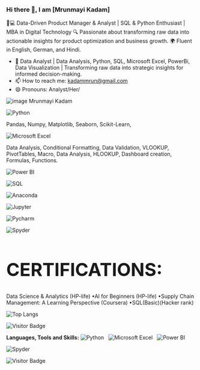 ### Hi there 👋, I am [Mrunmayi Kadam]

👩💻 Data-Driven Product Manager & Analyst | SQL & Python Enthusiast | MBA in Digital Technology
🔍 Passionate about transforming raw data into actionable insights for product optimization and business growth.
🌍 Fluent in English, German, and Hindi.
- 🔭 Data Analyst | Data Analysis, Python, SQL, Microsoft Excel, PowerBi, Data Visualization | Transforming raw data into strategic insights for informed decision-making.
- 📫 How to reach me: kadammrun@gmail.com
- 😄 Pronouns: Analyst/Her/

![image](https://github.com/Analyzewithasim/Analyzewithasim/assets/150611074/685e3f01-bc83-49f1-a66c-d446aa040c53) 
Mrunmayi Kadam

![Python](https://img.shields.io/badge/Python-3776AB?style=for-the-badge&logo=python&logoColor=white)&nbsp;&nbsp;

Pandas, Numpy, Matplotlib, Seaborn, Scikit-Learn,

![Microsoft Excel](https://img.shields.io/badge/Microsoft_Excel-217346?style=for-the-badge&logo=microsoft-excel&logoColor=white)&nbsp;&nbsp;

Data Analysis, Conditional Formatting, Data Validation, VLOOKUP, PivotTables, Macro, Data Analysis, HLOOKUP, Dashboard creation, Formulas, Functions.

![Power BI](https://img.shields.io/badge/PowerBI-F2C811?style=for-the-badge&logo=Power%20BI&logoColor=white)&nbsp;&nbsp;

![SQL](https://img.shields.io/badge/Microsoft_SQL_Server-CC2927?style=for-the-badge&logo=microsoft-sql-server&logoColor=white)&nbsp;&nbsp;

![Anaconda](https://img.shields.io/badge/conda-342B029.svg?&style=for-the-badge&logo=anaconda&logoColor=white)&nbsp;&nbsp;

![Jupyter](https://img.shields.io/badge/Jupyter-F37626.svg?&style=for-the-badge&logo=Jupyter&logoColor=white)&nbsp;&nbsp;

![Pycharm](https://img.shields.io/badge/PyCharm-000000.svg?&style=for-the-badge&logo=PyCharm&logoColor=white)&nbsp;&nbsp;

![Spyder](https://img.shields.io/badge/Spyder%20Ide-FF0000?style=for-the-badge&logo=spyder%20ide&logoColor=white)&nbsp;&nbsp;

<h1 style="font-size: 3rem">CERTIFICATIONS:</h1>

Data Science & Analytics (HP-life)
•AI for Beginners (HP-life)
•Supply Chain Management: A Learning Perspective (Coursera)
•SQL(Basic)(Hacker rank)

![Top Langs](https://github-readme-stats.vercel.app/api/top-langs/?username=MrunmayiViz&hide=TeX&layout=compact)

![Visitor Badge](https://visitor-badge.laobi.icu/badge?page_id=MrunmayiViz.MrunmayiViz)



**Languages, Tools and Skills:** 
![Python](https://img.shields.io/badge/Python-3776AB?style=for-the-badge&logo=python&logoColor=white)&nbsp;&nbsp;
![Microsoft Excel](https://img.shields.io/badge/Microsoft_Excel-217346?style=for-the-badge&logo=microsoft-excel&logoColor=white)&nbsp;&nbsp;
![Power BI](https://img.shields.io/badge/PowerBI-F2C811?style=for-the-badge&logo=Power%20BI&logoColor=white)&nbsp;&nbsp;

![Spyder](https://img.shields.io/badge/Spyder%20Ide-FF0000?style=for-the-badge&logo=spyder%20ide&logoColor=white)&nbsp;&nbsp;


![Visitor Badge](https://visitor-badge.laobi.icu/badge?page_id=MrunmayiViz.MrunmayiViz)
